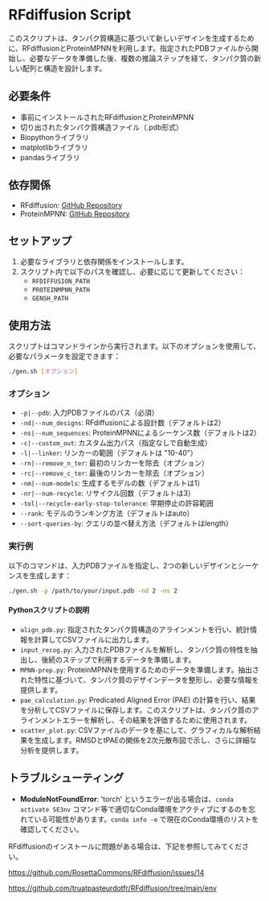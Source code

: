 # RFdiffusion Script

このスクリプトは、タンパク質構造に基づいて新しいデザインを生成するために、RFdiffusionとProteinMPNNを利用します。指定されたPDBファイルから開始し、必要なデータを準備した後、複数の推論ステップを経て、タンパク質の新しい配列と構造を設計します。

## 必要条件

- 事前にインストールされたRFdiffusionとProteinMPNN
- 切り出されたタンパク質構造ファイル（.pdb形式）
- Biopythonライブラリ
- matplotlibライブラリ
- pandasライブラリ

## 依存関係

- RFdiffusion: [GitHub Repository](https://github.com/RosettaCommons/RFdiffusion)
- ProteinMPNN: [GitHub Repository](https://github.com/dauparas/ProteinMPNN)

## セットアップ

1. 必要なライブラリと依存関係をインストールします。
2. スクリプト内で以下のパスを確認し、必要に応じて更新してください：
   - `RFDIFFUSION_PATH`
   - `PROTEINMPNN_PATH`
   - `GENSH_PATH`

## 使用方法

スクリプトはコマンドラインから実行されます。以下のオプションを使用して、必要なパラメータを設定できます：

```bash
./gen.sh [オプション]
```

### オプション

- `-p|--pdb`: 入力PDBファイルのパス（必須）
- `-nd|--num_designs`: RFdiffusionによる設計数（デフォルトは2）
- `-ns|--num_sequences`: ProteinMPNNによるシーケンス数（デフォルトは2）
- `-c|--custom_out`: カスタム出力パス（指定なしで自動生成）
- `-l|--linker`: リンカーの範囲（デフォルトは "10-40"）
- `-rn|--remove_n_ter`: 最初のリンカーを除去（オプション）
- `-rc|--remove_c_ter`: 最後のリンカーを除去（オプション）
- `-nm|--num-models`: 生成するモデルの数（デフォルトは1）
- `-nr|--num-recycle`: リサイクル回数（デフォルトは3）
- `-tol|--recycle-early-stop-tolerance`: 早期停止の許容範囲
- `--rank`: モデルのランキング方法（デフォルトはauto）
- `--sort-queries-by`: クエリの並べ替え方法（デフォルトはlength）

### 実行例

以下のコマンドは、入力PDBファイルを指定し、2つの新しいデザインとシーケンスを生成します：

```bash
./gen.sh -p /path/to/your/input.pdb -nd 2 -ns 2
```

#### Pythonスクリプトの説明

- `align_pdb.py`: 指定されたタンパク質構造のアラインメントを行い、統計情報を計算してCSVファイルに出力します。
- `input_recog.py`: 入力されたPDBファイルを解析し、タンパク質の特性を抽出し、後続のステップで利用するデータを準備します。
- `MPNN-prep.py`: ProteinMPNNを使用するためのデータを準備します。抽出された特性に基づいて、タンパク質のデザインデータを整形し、必要な情報を提供します。
- `pae_calculation.py`: Predicated Aligned Error (PAE) の計算を行い、結果を分析してCSVファイルに保存します。このスクリプトは、タンパク質のアラインメントエラーを解析し、その結果を評価するために使用されます。
- `scatter_plot.py`: CSVファイルのデータを基にして、グラフィカルな解析結果を生成します。RMSDとtPAEの関係を2次元散布図で示し、さらに詳細な分析を提供します。

## トラブルシューティング

- **ModuleNotFoundError**: 'torch' というエラーが出る場合は、`conda activate SE3nv` コマンド等で適切なConda環境をアクティブにするのを忘れている可能性があります。`conda info -e` で現在のConda環境のリストを確認してください。

RFdiffusionのインストールに問題がある場合は、下記を参照してみてください。

https://github.com/RosettaCommons/RFdiffusion/issues/14

https://github.com/truatpasteurdotfr/RFdiffusion/tree/main/env



